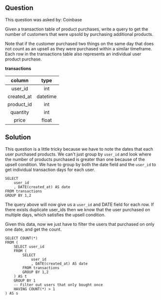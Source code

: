 ## Question
This question was asked by: Coinbase

Given a transaction table of product purchases, write a query to get the number of customers that were upsold by purchasing additional products.

Note that if the customer purchased two things on the same day that does not count as an upsell as they were purchased within a similar timeframe. Each row in the transactions table also represents an individual user product purchase.

**transactions**

|   column   |   type   |
|:----------:|:--------:|
|   user_id  |    int   |
| created_at | datetime |
| product_id |    int   |
|  quantity  |    int   |
|    price   |   float  |

## Solution
This question is a little tricky because we have to note the dates that each user purchased products. We can't just group by `user_id` and look where the number of products purchased is greater than one because of the upsell condition. We have to group by both the date field and the `user_id` to get individual transaction days for each user.

```
SELECT
    user_id
    , DATE(created_at) AS date
FROM transactions
GROUP BY 1,2
```

The query above will now give us a `user_id` and DATE field for each row. If there exists duplicate user_ids then we know that the user purchased on multiple days, which satisfies the upsell condition.

Given this data, now we just have to filter the users that purchased on only one date, and get the count.

```
SELECT COUNT(*)
FROM (
    SELECT user_id
    FROM (
        SELECT
            user_id
            , DATE(created_at) AS date
        FROM transactions
        GROUP BY 1,2
    ) AS t
    GROUP BY 1
    -- Filter out users that only bought once
    HAVING COUNT(*) > 1
) AS s
```
